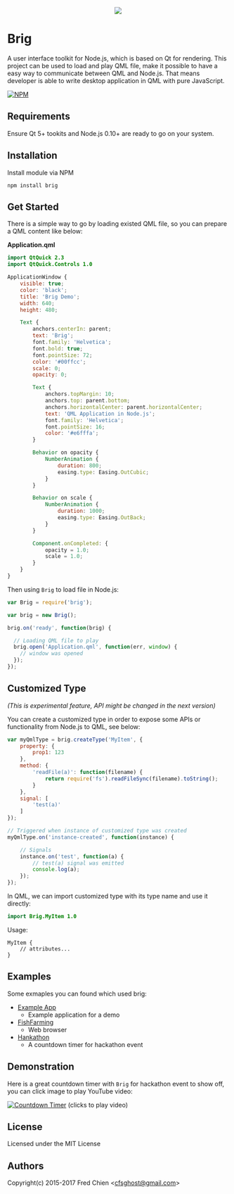 <p align="center">
<a href="https://github.com/cfsghost/brig">
<img src="https://cloud.githubusercontent.com/assets/252072/26544332/0329d67c-4494-11e7-9dc3-7dbaccfc5bd8.png">
</a>
</p>

Brig
====

A user interface toolkit for Node.js, which is based on Qt for rendering. This project can be used to load and play QML file, make it possible to have a easy way to communicate between QML and Node.js. That means developer is able to write desktop application in QML with pure JavaScript.

[![NPM](https://nodei.co/npm/brig.png)](https://nodei.co/npm/brig/)

## Requirements

Ensure Qt 5+ tookits and Node.js 0.10+ are ready to go on your system.

## Installation

Install module via NPM
```
npm install brig
```

## Get Started

There is a simple way to go by loading existed QML file, so you can prepare a QML content like below:

__Application.qml__
```qml
import QtQuick 2.3
import QtQuick.Controls 1.0

ApplicationWindow {
	visible: true;
	color: 'black';
	title: 'Brig Demo';
	width: 640;
	height: 480;

	Text {
		anchors.centerIn: parent;
		text: 'Brig';
		font.family: 'Helvetica';
		font.bold: true;
		font.pointSize: 72;
		color: '#00ffcc';
		scale: 0;
		opacity: 0;

		Text {
			anchors.topMargin: 10;
			anchors.top: parent.bottom;
			anchors.horizontalCenter: parent.horizontalCenter;
			text: 'QML Application in Node.js';
			font.family: 'Helvetica';
			font.pointSize: 16;
			color: '#e6fffa';
		}

		Behavior on opacity {
			NumberAnimation {
				duration: 800;
				easing.type: Easing.OutCubic;
			}
		}

		Behavior on scale {
			NumberAnimation {
				duration: 1000;
				easing.type: Easing.OutBack;
			}
		}

		Component.onCompleted: {
			opacity = 1.0;
			scale = 1.0;
		}
	}
}
```

Then using `Brig` to load file in Node.js:

```javascript
var Brig = require('brig');

var brig = new Brig();

brig.on('ready', function(brig) {

  // Loading QML file to play
  brig.open('Application.qml', function(err, window) {
    // window was opened
  });
});

```

## Customized Type

_(This is experimental feature, API might be changed in the next version)_

You can create a customized type in order to expose some APIs or functionality from Node.js to QML, see below:

```javascript
var myQmlType = brig.createType('MyItem', {
	property: {
		prop1: 123
	},
	method: {
		'readFile(a)': function(filename) {
			return require('fs').readFileSync(filename).toString();
		}
	},
	signal: [
		'test(a)'
	]
});

// Triggered when instance of customized type was created
myQmlType.on('instance-created', function(instance) {

	// Signals
	instance.on('test', function(a) {
		// test(a) signal was emitted
		console.log(a);
	});
});
```

In QML, we can import customized type with its type name and use it directly:

```qml
import Brig.MyItem 1.0
```

Usage:
```
MyItem {
	// attributes...
}
```

## Examples

Some exmaples you can found which used brig:

* [Example App](https://github.com/cfsghost/brig-example-app)
	* Example application for a demo
* [FishFarming](https://github.com/cfsghost/FishFarmingBrowser)
	* Web browser
* [Hankathon](https://github.com/HanGee/Hankathon)
	* A countdown timer for hackathon event

## Demonstration

Here is a great countdown timer with `Brig` for hackathon event to show off, you can click image to play YouTube video:

[![Countdown Timer](https://cloud.githubusercontent.com/assets/252072/7604018/44697ee8-f96f-11e4-9690-db826fccbc22.png)](http://www.youtube.com/watch?v=D6CnZfK723M)
(clicks to play video)

## License

Licensed under the MIT License

## Authors

Copyright(c) 2015-2017 Fred Chien <<cfsghost@gmail.com>>
